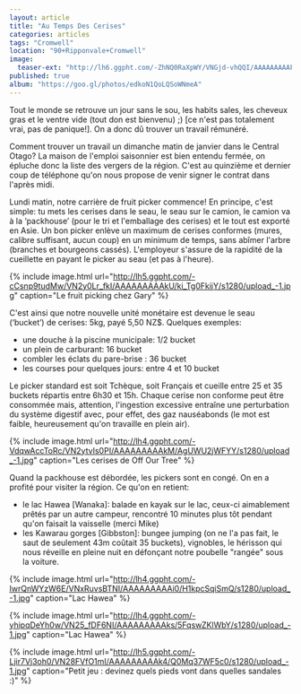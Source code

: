 ```yaml
---
layout: article
title: "Au Temps Des Cerises"
categories: articles
tags: "Cromwell"
location: "90+Ripponvale+Cromwell"
image: 
  teaser-ext: "http://lh6.ggpht.com/-ZhNQ0RaXpWY/VNGjd-vhQQI/AAAAAAAAAFU/GY5SNdtVr0k/s1280/IMG_0637.JPG"
published: true
album: "https://goo.gl/photos/edkoN1QoLQSoWNmeA"
---
```



Tout le monde se retrouve un jour sans le sou, les habits sales, les cheveux gras et le ventre vide (tout don est bienvenu) ;) [ce n'est pas totalement vrai, pas de panique!]. On a donc dû trouver un travail rémunéré. 

Comment trouver un travail un dimanche matin de janvier dans le Central Otago? La maison de l'emploi saisonnier est bien entendu fermée, on épluche donc la liste des vergers de la région. C'est au quinzième et dernier coup de téléphone qu'on nous propose de venir signer le contrat dans l'après midi. 

Lundi matin, notre carrière de fruit picker commence! En principe, c'est simple: tu mets les cerises dans le seau, le seau sur le camion, le camion va à la ‘packhouse’ (pour le tri et l'emballage des cerises) et le tout est exporté en Asie. Un bon picker enlève un maximum de cerises conformes (mures, calibre suffisant, aucun coup) en un minimum de temps, sans abîmer l'arbre (branches et bourgeons cassés). L'employeur s'assure de la rapidité de la cueillette en payant le picker au seau (et pas à l'heure). 

{% include image.html url="http://lh5.ggpht.com/-cCsnp9tudMw/VN2y0Lr_fkI/AAAAAAAAAkU/ki_Tg0FkijY/s1280/upload_-1.jpg" caption="Le fruit picking chez Gary" %}

C'est ainsi que notre nouvelle unité monétaire est devenue le seau (‘bucket’) de cerises: 5kg, payé 5,50 NZ$. Quelques exemples: 

* une douche à la piscine municipale: 1/2 bucket
* un plein de carburant: 16 bucket
* combler les éclats du pare-brise : 36 bucket
* les courses pour quelques jours: entre 4 et 10 bucket

Le picker standard est soit Tchèque, soit Français et cueille entre 25 et 35 buckets répartis entre 6h30 et 15h. Chaque cerise non conforme peut être consommée mais, attention, l'ingestion excessive entraîne une perturbation du système digestif avec, pour effet, des gaz nauséabonds (le mot est faible, heureusement qu'on travaille en plein air).

{% include image.html url="http://lh4.ggpht.com/-VdqwAccToRc/VN2ytvIs0PI/AAAAAAAAAkM/AgUWU2jWFYY/s1280/upload_-1.jpg" caption="Les cerises de Off Our Tree" %}

Quand la packhouse est débordée, les pickers sont en congé. On en a profité pour visiter la région. Ce qu'on en retient: 

* le lac Hawea [Wanaka]: balade en kayak sur le lac, ceux-ci aimablement prêtés par un autre campeur, rencontré 10 minutes plus tôt pendant qu'on faisait la vaisselle (merci Mike)
* les Kawarau gorges [Gibbston]: bungee jumping (on ne l'a pas fait, le saut de seulement 43m coûtait 35 buckets), vignobles, le hérisson qui nous réveille en pleine nuit en défonçant notre poubelle "rangée" sous la voiture.

{% include image.html url="http://lh4.ggpht.com/-IwrQnWYzW6E/VNxRuvsBTNI/AAAAAAAAAi0/H1kpcSqiSmQ/s1280/upload_-1.jpg" caption="Lac Hawea" %}

{% include image.html url="http://lh4.ggpht.com/-yhipqDeYh0w/VN25_fDF6NI/AAAAAAAAAks/5FqswZKlWbY/s1280/upload_-1.jpg" caption="Lac Hawea" %}

{% include image.html url="http://lh5.ggpht.com/-Ljir7Vj3oh0/VN28FVfO1mI/AAAAAAAAAk4/Q0Mq37WF5c0/s1280/upload_-1.jpg" caption="Petit jeu : devinez quels pieds vont dans quelles sandales :)" %}